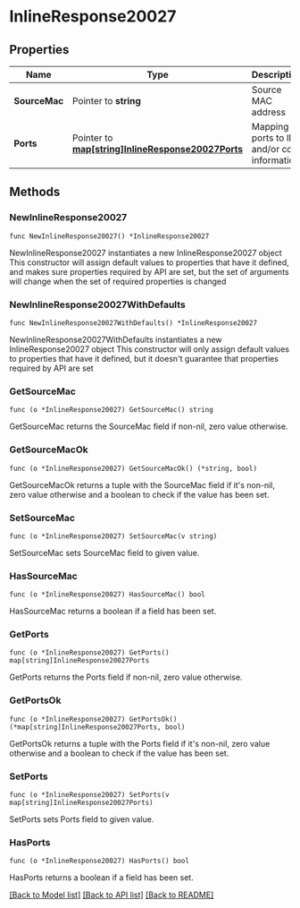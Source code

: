 # InlineResponse20027

## Properties

Name | Type | Description | Notes
------------ | ------------- | ------------- | -------------
**SourceMac** | Pointer to **string** | Source MAC address | [optional] 
**Ports** | Pointer to [**map[string]InlineResponse20027Ports**](InlineResponse20027Ports.md) | Mapping of ports to lldp and/or cdp information | [optional] 

## Methods

### NewInlineResponse20027

`func NewInlineResponse20027() *InlineResponse20027`

NewInlineResponse20027 instantiates a new InlineResponse20027 object
This constructor will assign default values to properties that have it defined,
and makes sure properties required by API are set, but the set of arguments
will change when the set of required properties is changed

### NewInlineResponse20027WithDefaults

`func NewInlineResponse20027WithDefaults() *InlineResponse20027`

NewInlineResponse20027WithDefaults instantiates a new InlineResponse20027 object
This constructor will only assign default values to properties that have it defined,
but it doesn't guarantee that properties required by API are set

### GetSourceMac

`func (o *InlineResponse20027) GetSourceMac() string`

GetSourceMac returns the SourceMac field if non-nil, zero value otherwise.

### GetSourceMacOk

`func (o *InlineResponse20027) GetSourceMacOk() (*string, bool)`

GetSourceMacOk returns a tuple with the SourceMac field if it's non-nil, zero value otherwise
and a boolean to check if the value has been set.

### SetSourceMac

`func (o *InlineResponse20027) SetSourceMac(v string)`

SetSourceMac sets SourceMac field to given value.

### HasSourceMac

`func (o *InlineResponse20027) HasSourceMac() bool`

HasSourceMac returns a boolean if a field has been set.

### GetPorts

`func (o *InlineResponse20027) GetPorts() map[string]InlineResponse20027Ports`

GetPorts returns the Ports field if non-nil, zero value otherwise.

### GetPortsOk

`func (o *InlineResponse20027) GetPortsOk() (*map[string]InlineResponse20027Ports, bool)`

GetPortsOk returns a tuple with the Ports field if it's non-nil, zero value otherwise
and a boolean to check if the value has been set.

### SetPorts

`func (o *InlineResponse20027) SetPorts(v map[string]InlineResponse20027Ports)`

SetPorts sets Ports field to given value.

### HasPorts

`func (o *InlineResponse20027) HasPorts() bool`

HasPorts returns a boolean if a field has been set.


[[Back to Model list]](../README.md#documentation-for-models) [[Back to API list]](../README.md#documentation-for-api-endpoints) [[Back to README]](../README.md)


